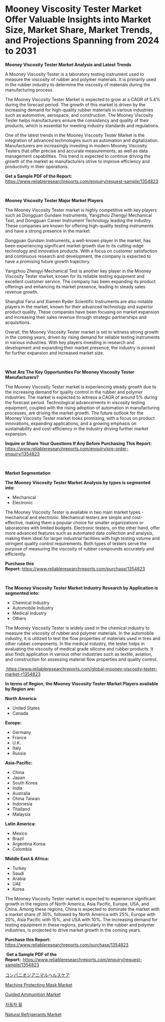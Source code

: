 <p><h1>Mooney Viscosity Tester Market Offer Valuable Insights into Market Size, Market Share, Market Trends, and Projections Spanning from 2024 to 2031</h1></p><p><strong>Mooney Viscosity Tester Market Analysis and Latest Trends</strong></p>
<p><p>A Mooney Viscosity Tester is a laboratory testing instrument used to measure the viscosity of rubber and polymer materials. It is primarily used in the rubber industry to determine the viscosity of materials during the manufacturing process.</p><p>The Mooney Viscosity Tester Market is expected to grow at a CAGR of 5.4% during the forecast period. The growth of this market is driven by the increasing demand for high-quality rubber materials in various industries such as automotive, aerospace, and construction. The Mooney Viscosity Tester helps manufacturers ensure the consistency and quality of their products, which is essential for meeting industry standards and regulations.</p><p>One of the latest trends in the Mooney Viscosity Tester Market is the integration of advanced technologies such as automation and digitalization. Manufacturers are increasingly investing in modern Mooney Viscosity Testers that offer precise and accurate measurements, as well as data management capabilities. This trend is expected to continue driving the growth of the market as manufacturers strive to improve efficiency and productivity in their operations.</p></p>
<p><strong>Get a Sample PDF of the Report:&nbsp;</strong> <a href="https://www.reliableresearchreports.com/enquiry/request-sample/1354823">https://www.reliableresearchreports.com/enquiry/request-sample/1354823</a></p>
<p>&nbsp;</p>
<p><strong>Mooney Viscosity Tester Major Market Players</strong></p>
<p><p>The Mooney Viscosity Tester market is highly competitive with key players such as Dongguan Gundam Instruments, Yangzhou Zhengyi Mechanical Test, and Dongguan Career Instrument Technology leading the industry. These companies are known for offering high-quality testing instruments and have a strong presence in the market.</p><p>Dongguan Gundam Instruments, a well-known player in the market, has been experiencing significant market growth due to its cutting-edge technology and innovative products. With a focus on customer satisfaction and continuous research and development, the company is expected to have a promising future growth trajectory.</p><p>Yangzhou Zhengyi Mechanical Test is another key player in the Mooney Viscosity Tester market, known for its reliable testing equipment and excellent customer service. The company has been expanding its product offerings and enhancing its market presence, leading to steady sales revenue growth.</p><p>Shanghai Farui and Xiamen Ryder Scientific Instruments are also notable players in the market, known for their advanced technology and superior product quality. These companies have been focusing on market expansion and increasing their sales revenue through strategic partnerships and acquisitions.</p><p>Overall, the Mooney Viscosity Tester market is set to witness strong growth in the coming years, driven by rising demand for reliable testing instruments in various industries. With key players investing in research and development and expanding their market presence, the industry is poised for further expansion and increased market size.</p></p>
<p>&nbsp;</p>
<p><strong>What Are The Key Opportunities For Mooney Viscosity Tester Manufacturers?</strong></p>
<p><p>The Mooney Viscosity Tester market is experiencing steady growth due to the increasing demand for quality control in the rubber and polymer industries. The market is expected to witness a CAGR of around 5% during the forecast period. Technological advancements in viscosity testing equipment, coupled with the rising adoption of automation in manufacturing processes, are driving the market growth. The future outlook for the Mooney Viscosity Tester market looks promising, with a focus on product innovations, expanding applications, and a growing emphasis on sustainability and cost-efficiency in the industry driving further market expansion.</p></p>
<p><strong>Inquire or Share Your Questions If Any Before Purchasing This Report:</strong> <a href="https://www.reliableresearchreports.com/enquiry/pre-order-enquiry/1354823">https://www.reliableresearchreports.com/enquiry/pre-order-enquiry/1354823</a></p>
<p>&nbsp;</p>
<p><strong>Market Segmentation</strong></p>
<p><strong>The Mooney Viscosity Tester Market Analysis by types is segmented into:</strong></p>
<p><ul><li>Mechanical</li><li>Electronic</li></ul></p>
<p><p>The Mooney Viscosity Tester is available in two main market types - mechanical and electronic. Mechanical testers are simple and cost-effective, making them a popular choice for smaller organizations or laboratories with limited budgets. Electronic testers, on the other hand, offer more advanced features such as automated data collection and analysis, making them ideal for larger industrial facilities with high testing volume and stringent quality control requirements. Both types of testers serve the purpose of measuring the viscosity of rubber compounds accurately and efficiently.</p></p>
<p><strong>Purchase this Report:&nbsp;</strong><a href="https://www.reliableresearchreports.com/purchase/1354823">https://www.reliableresearchreports.com/purchase/1354823</a></p>
<p>&nbsp;</p>
<p><strong>The Mooney Viscosity Tester Market Industry Research by Application is segmented into:</strong></p>
<p><ul><li>Chemical Industry</li><li>Automobile Industry</li><li>Medical Industry</li><li>Others</li></ul></p>
<p><p>The Mooney Viscosity Tester is widely used in the chemical industry to measure the viscosity of rubber and polymer materials. In the automobile industry, it is utilized to test the flow properties of materials used in tires and other rubber components. In the medical industry, the tester helps in evaluating the viscosity of medical grade silicone and rubber products. It also finds application in various other industries such as textile, aviation, and construction for assessing material flow properties and quality control.</p></p>
<p><a href="https://www.reliableresearchreports.com/global-mooney-viscosity-tester-market-r1354823">&nbsp;https://www.reliableresearchreports.com/global-mooney-viscosity-tester-market-r1354823</a></p>
<p><strong>In terms of Region, the Mooney Viscosity Tester Market Players available by Region are:</strong></p>
<p>
    <p> <strong> North America: </strong>
        <ul>
            <li>United States</li>
            <li>Canada</li>
        </ul>
        </p> 
    <p> <strong> Europe: </strong>
        <ul>
            <li>Germany</li>
            <li>France</li>
            <li>U.K.</li>
            <li>Italy</li>
            <li>Russia</li>
        </ul>
        </p> 
    <p> <strong> Asia-Pacific: </strong>
        <ul>
            <li>China</li>
            <li>Japan</li>
            <li>South Korea</li>
            <li>India</li>
            <li>Australia</li>
            <li>China Taiwan</li>
            <li>Indonesia</li>
            <li>Thailand</li>
            <li>Malaysia</li>
        </ul>
        </p> 
    <p> <strong> Latin America: </strong>
        <ul>
            <li>Mexico</li>
            <li>Brazil</li>
            <li>Argentina Korea</li>
            <li>Colombia</li>
        </ul>
        </p> 
    <p> <strong> Middle East & Africa: </strong>
        <ul>
            <li>Turkey</li>
            <li>Saudi</li>
            <li>Arabia</li>
            <li>UAE</li>
            <li>Korea</li>
        </ul>
    </p>
    </p>
<p><p>The Mooney Viscosity Tester market is expected to experience significant growth in the regions of North America, Asia Pacific, Europe, USA, and China. Among these regions, China is expected to dominate the market with a market share of 30%, followed by North America with 25%, Europe with 20%, Asia Pacific with 15%, and USA with 10%. The increasing demand for testing equipment in these regions, particularly in the rubber and polymer industries, is projected to drive market growth in the coming years.</p></p>
<p><strong>Purchase this Report: </strong><a href="https://www.reliableresearchreports.com/purchase/1354823">https://www.reliableresearchreports.com/purchase/1354823</a></p>
<p>&nbsp;<strong>Get a Sample PDF of the Report:&nbsp;&nbsp;</strong><a href="https://www.reliableresearchreports.com/enquiry/request-sample/1354823">https://www.reliableresearchreports.com/enquiry/request-sample/1354823</a></p>
<p><strong></strong></p>
<p><p><a href="https://github.com/hwbcz413288296/Market-Research-Report-List-1/blob/main/271702443967.md">コンパニオンアニマルヘルスケア</a></p><p><a href="https://github.com/derrinmiltonellis35gcl/Market-Research-Report-List-2/blob/main/machine-protecting-mask-market.md">Machine Protecting Mask Market</a></p><p><a href="https://forested-sushi-9b0.notion.site/Guided-Ammunition-Market-Exploring-Market-Share-Market-Trends-and-Future-Growth-e9ce9afe6a84458f87b4354fbf2bd1dc">Guided Ammunition Market</a></p><p><a href="https://github.com/RichardLueilwitz787/Market-Research-Report-List-1/blob/main/803010640438.md">자동차 휠</a></p><p><a href="https://issuu.com/reportprime-2/docs/natural-refrigerants-market-size-2030.pptx">Natural Refrigerants Market</a></p></p>